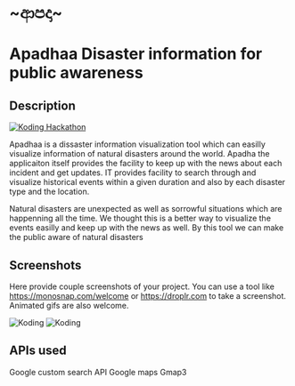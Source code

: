 # ~ආපදා~
# Apadhaa Disaster information for public awareness

## Description

[![Koding Hackathon](/images/badge.png?raw=true "Koding Hackathon")](https://koding.com/Hackathon)

Apadhaa is a dissaster information visualization tool which can easilly visualize information of natural disasters around the world. Apadha the applicaiton itself provides the facility to keep up with the news about each incident and get updates. IT provides facility to search through and visualize historical events within a given duration and also by each disaster type and the location. 

Natural disasters are unexpected as well as sorrowful situations which are happenning all the time. We thought this is a better way to visualize the events easilly and keep up with the news as well. By this tool we can make the public aware of natural disasters

## Screenshots

Here provide couple screenshots of your project. You can use a tool like https://monosnap.com/welcome or https://droplr.com to take a screenshot. Animated gifs are also welcome.

![Koding](https://d1zjcuqflbd5k.cloudfront.net/files/acc_326509/1ijQx?response-content-disposition=inline;%20filename=Capture.JPG&Expires=1418021689&Signature=KM2bzz4PSBknjOGA~bvpvY5VtASSB6yX-ApOoTI5fTFvgkZ7LMW60u9hmxyueTirj~qpdrMVOGdzXQYkuAqjU-vQXNMRC5c47CN6FvybZDIOIgpMHZ258S2N~JA8fknm53kdYKa~kTb9h2z41dq4wYNekuQjwuLVpM6B4R-J68s_&Key-Pair-Id=APKAJTEIOJM3LSMN33SA "Koding")
![Koding](https://d1zjcuqflbd5k.cloudfront.net/files/acc_326509/1dGXf?response-content-disposition=inline;%20filename=Untitled.jpg&Expires=1418021658&Signature=WUvIMLVpXhHSXLPt6VQhpgLeFGSiGYm6xqZRoquvZ3xsFrMHDWAGnsJzlNhJcMvhhQ1l6XAzXJnHTKaccLzfD-6H-7oB1g6rmSxqiF5af-UO~qbEP4koGNfWSJCKyt9izG2vBygV-gtgc8mM5K2-q97ZQjxVrxajyCUfxtLSbSU_&Key-Pair-Id=APKAJTEIOJM3LSMN33SA "Koding")

## APIs used

Google custom search API
Google maps
Gmap3
